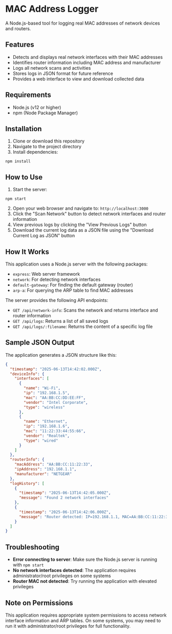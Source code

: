 # MAC Address Logger

A Node.js-based tool for logging real MAC addresses of network devices and routers.

## Features

- Detects and displays real network interfaces with their MAC addresses
- Identifies router information including MAC address and manufacturer
- Logs all network scans and activities
- Stores logs in JSON format for future reference
- Provides a web interface to view and download collected data

## Requirements

- Node.js (v12 or higher)
- npm (Node Package Manager)

## Installation

1. Clone or download this repository
2. Navigate to the project directory
3. Install dependencies:

```
npm install
```

## How to Use

1. Start the server:

```
npm start
```

2. Open your web browser and navigate to: `http://localhost:3000`
3. Click the "Scan Network" button to detect network interfaces and router information
4. View previous logs by clicking the "View Previous Logs" button
5. Download the current log data as a JSON file using the "Download Current Log as JSON" button

## How It Works

This application uses a Node.js server with the following packages:

- `express`: Web server framework
- `network`: For detecting network interfaces
- `default-gateway`: For finding the default gateway (router)
- `arp-a`: For querying the ARP table to find MAC addresses

The server provides the following API endpoints:

- `GET /api/network-info`: Scans the network and returns interface and router information
- `GET /api/logs`: Returns a list of all saved logs
- `GET /api/logs/:filename`: Returns the content of a specific log file

## Sample JSON Output

The application generates a JSON structure like this:

```json
{
  "timestamp": "2025-06-13T14:42:02.000Z",
  "deviceInfo": {
    "interfaces": [
      {
        "name": "Wi-Fi",
        "ip": "192.168.1.5",
        "mac": "AA:BB:CC:DD:EE:FF",
        "vendor": "Intel Corporate",
        "type": "wireless"
      },
      {
        "name": "Ethernet",
        "ip": "192.168.1.6",
        "mac": "11:22:33:44:55:66",
        "vendor": "Realtek",
        "type": "wired"
      }
    ]
  },
  "routerInfo": {
    "macAddress": "AA:BB:CC:11:22:33",
    "ipAddress": "192.168.1.1",
    "manufacturer": "NETGEAR"
  },
  "logHistory": [
    {
      "timestamp": "2025-06-13T14:42:05.000Z",
      "message": "Found 2 network interfaces"
    },
    {
      "timestamp": "2025-06-13T14:42:06.000Z",
      "message": "Router detected: IP=192.168.1.1, MAC=AA:BB:CC:11:22:33, Vendor=NETGEAR"
    }
  ]
}
```

## Troubleshooting

- **Error connecting to server**: Make sure the Node.js server is running with `npm start`
- **No network interfaces detected**: The application requires administrator/root privileges on some systems
- **Router MAC not detected**: Try running the application with elevated privileges

## Note on Permissions

This application requires appropriate system permissions to access network interface information and ARP tables. On some systems, you may need to run it with administrator/root privileges for full functionality.
